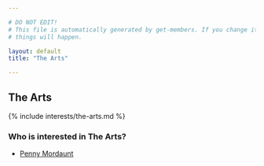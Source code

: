 ```yaml
---

# DO NOT EDIT!
# This file is automatically generated by get-members. If you change it, bad
# things will happen.

layout: default
title: "The Arts"

---
```


## The Arts

{% include interests/the-arts.md %}

### Who is interested in The Arts?


* [Penny Mordaunt](/members/penny-mordaunt.html)
